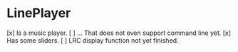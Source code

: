 # LinePlayer

[x] Is a music player.
[ ] ... That does not even support command line yet.
[x] Has some sliders.
[ ] LRC display function not yet finished.